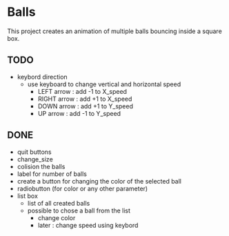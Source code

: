 # Balls

This project creates an animation of multiple balls bouncing inside a square box.


## TODO
	


* keybord direction
	* use keyboard to change vertical and horizontal speed
		* LEFT arrow : add -1 to X_speed
		* RIGHT arrow : add +1 to X_speed
		* DOWN arrow : add +1 to Y_speed
		* UP arrow : add -1 to Y_speed

## DONE
* quit buttons
* change_size
* colision the balls
* label for number of balls
* create a button for changing the color of the selected ball
* radiobutton (for color or any other parameter)
* list box
	* list of all created balls
	* possible to chose a ball from the list
		* change color
		* later : change speed using keybord